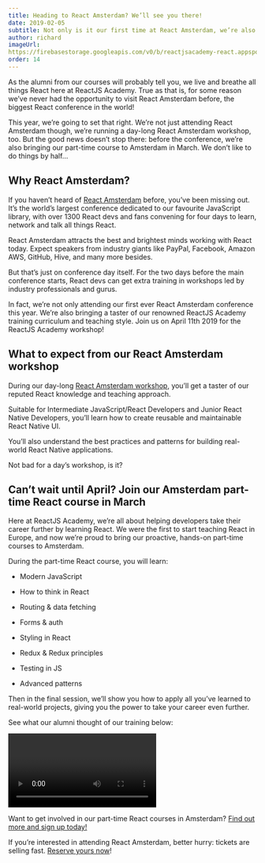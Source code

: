 ```yaml
---
title: Heading to React Amsterdam? We’ll see you there!
date: 2019-02-05
subtitle: Not only is it our first time at React Amsterdam, we’re also running our first part-time course in Amsterdam this March - and you’re invited!
author: richard
imageUrl: 
https://firebasestorage.googleapis.com/v0/b/reactjsacademy-react.appspot.com/o/blog%20post%20images%2Famsterdam.jpg?alt=media
order: 14
---
```


As the alumni from our courses will probably tell you, we live and breathe all things React here at ReactJS Academy. True as that is, for some reason we’ve never had the opportunity to visit React Amsterdam before, the biggest React conference in the world! 

This year, we’re going to set that right. We’re not just attending React Amsterdam though, we’re running a day-long React Amsterdam workshop, too. But the good news doesn’t stop there: before the conference, we’re also bringing our part-time course to Amsterdam in March. We don’t like to do things by half…

## Why React Amsterdam?

If you haven’t heard of [React Amsterdam](https://react.amsterdam/) before, you’ve been missing out. It’s the world’s largest conference dedicated to our favourite JavaScript library, with over 1300 React devs and fans convening for four days to learn, network and talk all things React. 

React Amsterdam attracts the best and brightest minds working with React today. Expect speakers from industry giants like PayPal, Facebook, Amazon AWS, GitHub, Hive, and many more besides. 

But that’s just on conference day itself. For the two days before the main conference starts, React devs can get extra training in workshops led by industry professionals and gurus. 

In fact, we’re not only attending our first ever React Amsterdam conference this year. We’re also bringing a taster of our renowned ReactJS Academy training curriculum and teaching style. Join us on April 11th 2019 for the ReactJS Academy workshop! 

## What to expect from our React Amsterdam workshop

During our day-long [React Amsterdam workshop](https://react.amsterdam/workshops#react-native), you’ll get a taster of our reputed React knowledge and teaching approach. 

Suitable for Intermediate JavaScript/React Developers and Junior React Native Developers, you’ll learn how to create reusable and maintainable React Native UI. 

You’ll also understand the best practices and patterns for building real-world React Native applications. 

Not bad for a day’s workshop, is it?

## Can’t wait until April? Join our Amsterdam part-time React course in March

Here at ReactJS Academy, we’re all about helping developers take their career further by learning React. We were the first to start teaching React in Europe, and now we’re proud to bring our proactive, hands-on part-time courses to Amsterdam.

During the part-time React course, you will learn:

* Modern JavaScript

* How to think in React

* Routing & data fetching

* Forms & auth

* Styling in React

* Redux & Redux principles

* Testing in JS

* Advanced patterns

Then in the final session, we’ll show you how to apply all you’ve learned to real-world projects, giving you the power to take your career even further.

See what our alumni thought of our training below:

<video youtube-id="E_4eQQHjc7A"></video>

Want to get involved in our part-time React courses in Amsterdam? [Find out more and sign up today!](/react-redux-training-amsterdam/)

If you’re interested in attending React Amsterdam, better hurry: tickets are selling fast. [Reserve yours now](https://www.eventbrite.com/e/react-amsterdam-conference-2019-tickets-51631771017)!
